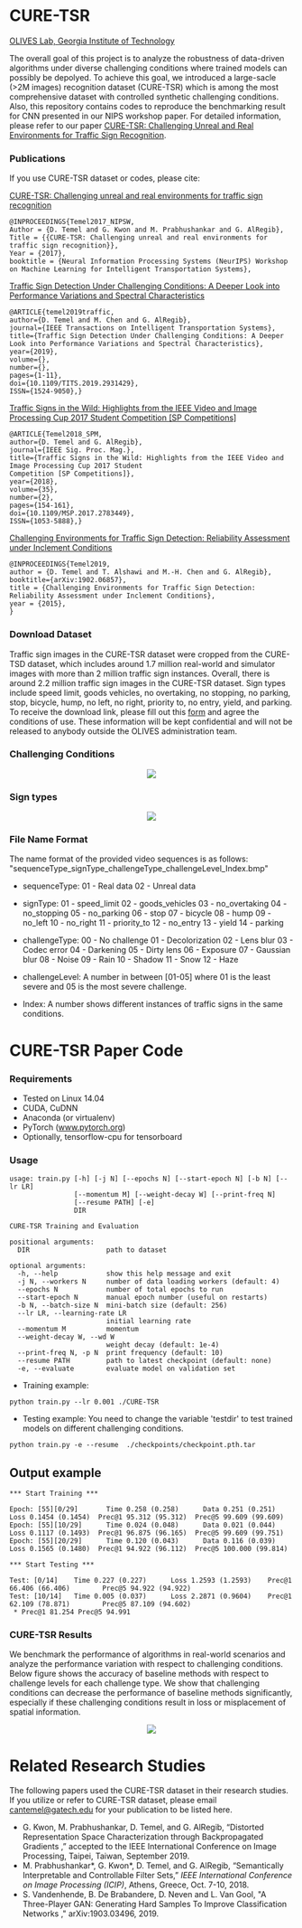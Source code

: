 # CURE-TSR

[OLIVES Lab, Georgia Institute of Technology](https://ghassanalregib.com/)

The overall goal of this project is to analyze the robustness of data-driven algorithms under diverse challenging conditions where trained models can possibly be depolyed. To achieve this goal, we introduced a large-sacle (>2M images) recognition dataset (CURE-TSR) which is among the most comprehensive dataset with controlled synthetic challenging conditions. Also, this repository contains codes to reproduce the benchmarking result for CNN presented in our NIPS workshop paper. For detailed information, please refer to our paper [CURE-TSR: Challenging Unreal and Real Environments for Traffic Sign Recognition](https://arxiv.org/abs/1712.02463).

### Publications
If you use CURE-TSR dataset or codes, please cite:

 [CURE-TSR: Challenging unreal and real environments for traffic sign recognition](https://arxiv.org/abs/1712.02463)
  
```
@INPROCEEDINGS{Temel2017_NIPSW,
Author = {D. Temel and G. Kwon and M. Prabhushankar and G. AlRegib},
Title = {{CURE-TSR: Challenging unreal and real environments for traffic sign recognition}},
Year = {2017},
booktitle = {Neural Information Processing Systems (NeurIPS) Workshop on Machine Learning for Intelligent Transportation Systems},

```
[Traffic Sign Detection Under Challenging Conditions: A Deeper Look into Performance Variations and Spectral Characteristics
](https://arxiv.org/abs/1908.11262)

```
@ARTICLE{temel2019traffic,
author={D. Temel and M. Chen and G. AlRegib},
journal={IEEE Transactions on Intelligent Transportation Systems},
title={Traffic Sign Detection Under Challenging Conditions: A Deeper Look into Performance Variations and Spectral Characteristics},
year={2019},
volume={},
number={},
pages={1-11},
doi={10.1109/TITS.2019.2931429},
ISSN={1524-9050},}
```


 [Traffic Signs in the Wild: Highlights from the IEEE Video and Image Processing Cup 2017 Student Competition [SP Competitions]
](https://arxiv.org/abs/1810.06169)

```
@ARTICLE{Temel2018_SPM,
author={D. Temel and G. AlRegib},
journal={IEEE Sig. Proc. Mag.},
title={Traffic Signs in the Wild: Highlights from the IEEE Video and Image Processing Cup 2017 Student
Competition [SP Competitions]},
year={2018},
volume={35},
number={2},
pages={154-161},
doi={10.1109/MSP.2017.2783449},
ISSN={1053-5888},}
```

[Challenging Environments for Traffic Sign Detection: Reliability Assessment under Inclement Conditions](https://arxiv.org/abs/1902.06857)

```
@INPROCEEDINGS{Temel2019,
author = {D. Temel and T. Alshawi and M.-H. Chen and G. AlRegib},
booktitle={arXiv:1902.06857},
title = {Challenging Environments for Traffic Sign Detection: Reliability Assessment under Inclement Conditions},
year = {2015},
}
```


### Download Dataset
Traffic sign images in the CURE-TSR dataset were cropped from the CURE-TSD dataset, which includes around 1.7 million real-world and simulator images with more than 2 million traffic sign instances. Overall, there is around 2.2 million traffic sign images in the CURE-TSR dataset. Sign types include speed limit, goods vehicles, no overtaking, no stopping, no parking, stop, bicycle, hump, no left, no right, priority to, no entry, yield, and parking. To receive  the download link, please fill out this [form](https://docs.google.com/forms/d/e/1FAIpQLSfjG211OENp4_QKFh86wLtFh-sa4HwkKq4hoWcAVKXN2QyICw/viewform) and agree the conditions of use. These information will be kept confidential and will not be released to anybody outside the OLIVES administration team. 

### Challenging Conditions
<p align="center">
<img src="./figs/challtype.png">
</p> 

### Sign types
<p align="center">
<img src="./figs/signtype.png">
</p> 


### File Name Format
The name format of the provided video sequences is as follows:
"sequenceType_signType_challengeType_challengeLevel_Index.bmp"

* sequenceType:
01 - Real data
02 - Unreal data

* signType:
01 - speed_limit
02 - goods_vehicles
03 - no_overtaking
04 - no_stopping
05 - no_parking
06 - stop
07 - bicycle
08 - hump
09 - no_left
10 - no_right
11 - priority_to
12 - no_entry
13 - yield
14 - parking

* challengeType:
00 - No challenge
01 - Decolorization
02 - Lens blur
03 - Codec error
04 - Darkening
05 - Dirty lens
06 - Exposure
07 - Gaussian blur
08 - Noise
09 - Rain
10 - Shadow
11 - Snow
12 - Haze

* challengeLevel:
A number in between [01-05] where 01 is the least severe and 05 is the most severe challenge.

* Index:
A number shows different instances of traffic signs in the same conditions.



# CURE-TSR Paper Code

### Requirements
- Tested on Linux 14.04
- CUDA, CuDNN
- Anaconda (or virtualenv)
- PyTorch (www.pytorch.org)
- Optionally, tensorflow-cpu for tensorboard


### Usage

```
usage: train.py [-h] [-j N] [--epochs N] [--start-epoch N] [-b N] [--lr LR]
                [--momentum M] [--weight-decay W] [--print-freq N]
                [--resume PATH] [-e]
                DIR

CURE-TSR Training and Evaluation

positional arguments:
  DIR                   path to dataset

optional arguments:
  -h, --help            show this help message and exit
  -j N, --workers N     number of data loading workers (default: 4)
  --epochs N            number of total epochs to run
  --start-epoch N       manual epoch number (useful on restarts)
  -b N, --batch-size N  mini-batch size (default: 256)
  --lr LR, --learning-rate LR
                        initial learning rate
  --momentum M          momentum
  --weight-decay W, --wd W
                        weight decay (default: 1e-4)
  --print-freq N, -p N  print frequency (default: 10)
  --resume PATH         path to latest checkpoint (default: none)
  -e, --evaluate        evaluate model on validation set
```

- Training example:
```
python train.py --lr 0.001 ./CURE-TSR
```
- Testing example: You need to change the variable 'testdir' to test trained models on different challenging conditions. 

```
python train.py -e --resume  ./checkpoints/checkpoint.pth.tar
```

## Output example

```
*** Start Training *** 

Epoch: [55][0/29]       Time 0.258 (0.258)      Data 0.251 (0.251)      Loss 0.1454 (0.1454)  Prec@1 95.312 (95.312)  Prec@5 99.609 (99.609)
Epoch: [55][10/29]      Time 0.024 (0.048)      Data 0.021 (0.044)      Loss 0.1117 (0.1493)  Prec@1 96.875 (96.165)  Prec@5 99.609 (99.751)
Epoch: [55][20/29]      Time 0.120 (0.043)      Data 0.116 (0.039)      Loss 0.1565 (0.1480)  Prec@1 94.922 (96.112)  Prec@5 100.000 (99.814)

*** Start Testing *** 

Test: [0/14]    Time 0.227 (0.227)      Loss 1.2593 (1.2593)    Prec@1 66.406 (66.406)        Prec@5 94.922 (94.922)
Test: [10/14]   Time 0.005 (0.037)      Loss 2.2871 (0.9604)    Prec@1 62.109 (78.871)        Prec@5 87.109 (94.602)
 * Prec@1 81.254 Prec@5 94.991
```

### CURE-TSR Results
We benchmark the performance of algorithms in real-world scenarios and analyze the performance variation with respect to challenging conditions. Below figure shows the accuracy of baseline methods with respect to challenge levels for each challenge type. We show that challenging conditions can decrease the performance of baseline methods significantly, especially if these challenging conditions result in loss or misplacement of spatial information.
<p align="center">
<img src="./figs/cure-tsr_levelplot.png">
</p> 




# Related Research Studies
The following papers used the CURE-TSR dataset in their research studies. If you utilize or refer to CURE-TSR dataset, please  email cantemel@gatech.edu for your publication to be listed here.

<ul>
<li>G. Kwon, M. Prabhushankar,&nbsp;D. Temel, and G. AlRegib, “Distorted Representation Space Characterization through Backpropagated Gradients ,” accepted to the IEEE International Conference on Image Processing, Taipei, Taiwan, September 2019.</li>
<li>M. Prabhushankar*, G. Kwon*, D. Temel, and G. AlRegib, “Semantically Interpretable and Controllable Filter Sets,”&nbsp;<i>IEEE International Conference on Image Processing (ICIP)</i>, Athens, Greece, Oct. 7-10, 2018.</li>
<li>S. Vandenhende, B. De Brabandere, D. Neven and L. Van Gool, "A Three-Player GAN: Generating Hard Samples To Improve Classification Networks ," arXiv:1903.03496, 2019.</li>
</ul>
